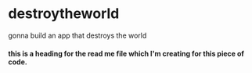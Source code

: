 # destroytheworld
gonna build an app that destroys the world

#### this is a heading for the read me file which I'm creating for this piece of code.
